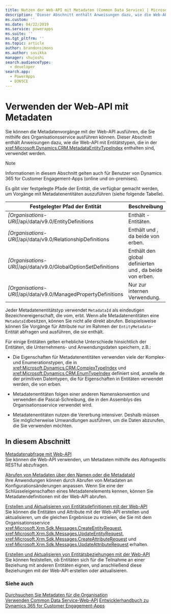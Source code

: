 ```yaml
---
title: Nutzen der Web-API mit Metadaten (Common Data Service) | Microsoft Docs
description: 'Dieser Abschnitt enthält Anweisungen dazu, wie die Web-API mit Entitätstypen verwendet wird, die in der WEB-API-Metadaten-EntityType-Referenz enthalten sind.'
ms.custom: ''
ms.date: 04/22/2019
ms.service: powerapps
ms.suite: ''
ms.tgt_pltfrm: ''
ms.topic: article
author: brandonsimons
ms.author: susikka
manager: shujoshi
search.audienceType:
  - developer
search.app:
  - PowerApps
  - D365CE
---
```

# <a name="use-the-web-api-with-metadata"></a>Verwenden der Web-API mit Metadaten

Sie können die Metadatenvorgänge mit der Web-API ausführen, die Sie mithilfe des Organisationsservice ausführen können. Dieser Abschnitt enthält Anweisungen dazu, wie die Web-API mit Entitätstypen, die in der <xref:Microsoft.Dynamics.CRM.MetadataEntityTypeIndex> enthalten sind, verwendet werden.  
> [!NOTE]
> Informationen in diesem Abschnitt gelten auch für Benutzer von Dynamics 365 for Customer Engagement-Apps (online und on-premises).

 Es gibt vier festgelegte Pfade der Entität, die verfügbar gemacht werden, um Vorgänge mit Metadatenentitäten auszuführen (siehe folgende Tabelle).  
  
|Festgelegter Pfad der Entität|Beschreibung|  
|---------------------|-----------------|  
|*[Organisations-URI]*/api/data/v9.0/EntityDefinitions|Enthält <xref href="Microsoft.Dynamics.CRM.EntityMetadata?text=EntityMetadata EntityType" />-Entitäten.|  
|*[Organisations-URI]*/api/data/v9.0/RelationshipDefinitions|Enthält <xref href="Microsoft.Dynamics.CRM.ManyToManyRelationshipMetadata?text=ManyToManyRelationshipMetadata EntityType" /> und <xref href="Microsoft.Dynamics.CRM.OneToManyRelationshipMetadata?text=OneToManyRelationshipMetadata EntityType" />, da beide von <xref href="Microsoft.Dynamics.CRM.RelationshipMetadataBase?text=RelationshipMetadataBase EntityType" /> erben.|  
|*[Organisations-URI]*/api/data/v9.0/GlobalOptionSetDefinitions|Enthält den global definierten <xref href="Microsoft.Dynamics.CRM.BooleanOptionSetMetadata?text=BooleanOptionSetMetadata EntityType" /> und <xref href="Microsoft.Dynamics.CRM.OptionSetMetadata?text=OptionSetMetadata EntityType" />, da beide von <xref href="Microsoft.Dynamics.CRM.OptionSetMetadata?text=OptionSetMetadata EntityType" /> erben.|  
|*[Organisations-URI]*/api/data/v9.0/ManagedPropertyDefinitions|Nur zur internen Verwendung.|  
  
Jeder Metadatenentitätstyp verwendet `MetadataId` als eindeutigen Bezeichnereigenschaft, die vom, <xref href="Microsoft.Dynamics.CRM.MetadataBase?text=MetadataBase EntityType" /> erbt. Wenn alle Metadatenentitäten eine `MetadataId`besitzen, können Sie nicht alle direkt abrufen. Beispielsweise können Sie Vorgänge für Attribute nur im Rahmen der `EntityMetadata`-Entität abfragen und ausführen, die sie enthält.  
  
Für einige Entitäten gelten erhebliche Unterschiede hinsichtlich der Entitäten, die Unternehmens- und Anwendungsdaten speichern, z.B.:  
  
- Die Eigenschaften für Metadatenentitäten verwenden viele der Komplex- und Enumerationstypen, die in <xref:Microsoft.Dynamics.CRM.ComplexTypeIndex> und <xref:Microsoft.Dynamics.CRM.EnumTypeIndex> definiert sind, anstelle de der primitiven Datentypen, die für Eigenschaften in Entitäten verwendet werden, die von <xref href="Microsoft.Dynamics.CRM.crmbaseentity?text=crmbaseentity EntityType" /> erben.  
  
- Metadatenentitäten folgen einer anderen Namenskonvention und verwenden die Pascal-Schreibung, die in den Assemblys des Organisationsservice verwendet wird.  
  
- Metadatenentitäten nutzen die Vererbung intensiver. Deshalb müssen Sie möglicherweise Umwandlungen ausführen, um die Daten abzurufen, die Sie verwenden möchten.  
  
## <a name="in-this-section"></a>In diesem Abschnitt 

[Metadatenabfrage mit Web-API](query-metadata-web-api.md)<br />
Sie können die Web-API verwenden, um Metadaten mithilfe des Abfragestils RESTful abzufragen.  

[Abrufen von Metadaten über den Namen oder die MetadataId](retrieve-metadata-name-metadataid.md)<br />
Ihre Anwendungen können durch Abrufen von Metadaten an Konfigurationsänderungen anpassen. Wenn Sie eine der Schlüsseleigenschaften eines Metadatenelements kennen, können Sie Metadatendefinitionen mit der Web-API abrufen.  

[Erstellen und Aktualisieren von Entitätsdefinitionen mit der Web-API](create-update-entity-definitions-using-web-api.md)<br />
Sie können die Entitäten und Attribute mit der Web-API erstellen und aktualisieren, um die gleichen Ergebnisse zu erzielen, die Sie mit dem Organisationsservice <xref:Microsoft.Xrm.Sdk.Messages.CreateEntityRequest>, <xref:Microsoft.Xrm.Sdk.Messages.UpdateEntityRequest>, <xref:Microsoft.Xrm.Sdk.Messages.CreateAttributeRequest> und <xref:Microsoft.Xrm.Sdk.Messages.UpdateAttributeRequest> erhalten.  

[Erstellen und Aktualisieren von Entitätsbeziehungen mit der Web-API](create-update-entity-relationships-using-web-api.md)<br />
Sie können feststellen, ob Entitäten sich für die Teilnahme an einer Beziehung mit anderen Entitäten eignen, und anschließend diese Beziehungen mit der Web-API erstellen oder aktualisieren.  

### <a name="see-also"></a>Siehe auch

[Durchsuchen Sie Metadaten für die Organisation](../browse-your-metadata.md)<br />
[Verwenden Common Data Service-Web-API](overview.md)
[Entwicklerhandbuch zu Dynamics 365 for Customer Engagement-Apps](/dynamics365/customer-engagement/developer/developer-guide)
